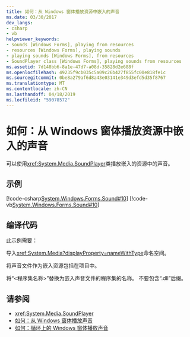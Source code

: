 ```yaml
---
title: 如何：从 Windows 窗体播放资源中嵌入的声音
ms.date: 03/30/2017
dev_langs:
- csharp
- vb
helpviewer_keywords:
- sounds [Windows Forms], playing from resources
- resources [Windows Forms], playing sounds
- playing sounds [Windows Forms], from resources
- SoundPlayer class [Windows Forms], playing sounds from resources
ms.assetid: 7d148bb6-8a1e-47d7-a08d-35828d2e688f
ms.openlocfilehash: 49235f9cb035c5a09c26b427f855fc00e818fe1c
ms.sourcegitcommit: 0be8a279af6d8a43e03141e349d3efd5d35f8767
ms.translationtype: MT
ms.contentlocale: zh-CN
ms.lasthandoff: 04/18/2019
ms.locfileid: "59078572"
---
```

# <a name="how-to-play-a-sound-embedded-in-a-resource-from-a-windows-form"></a>如何：从 Windows 窗体播放资源中嵌入的声音
可以使用<xref:System.Media.SoundPlayer>类播放嵌入的资源中的声音。  
  
## <a name="example"></a>示例  
 [!code-csharp[System.Windows.Forms.Sound#10](~/samples/snippets/csharp/VS_Snippets_Winforms/System.Windows.Forms.Sound/CS/soundtestform.cs#10)]
 [!code-vb[System.Windows.Forms.Sound#10](~/samples/snippets/visualbasic/VS_Snippets_Winforms/System.Windows.Forms.Sound/VB/soundtestform.vb#10)]  
  
## <a name="compiling-the-code"></a>编译代码  
 此示例需要：  
  
 导入<xref:System.Media?displayProperty=nameWithType>命名空间。  
  
 将声音文件作为嵌入资源包括在项目中。  
  
 将“\<程序集名称>”替换为嵌入声音文件的程序集的名称。 不要包含“.dll”后缀。  
  
## <a name="see-also"></a>请参阅

- <xref:System.Media.SoundPlayer>
- [如何：从 Windows 窗体播放声音](how-to-play-a-sound-from-a-windows-form.md)
- [如何：循环上的 Windows 窗体播放声音](how-to-loop-a-sound-playing-on-a-windows-form.md)
